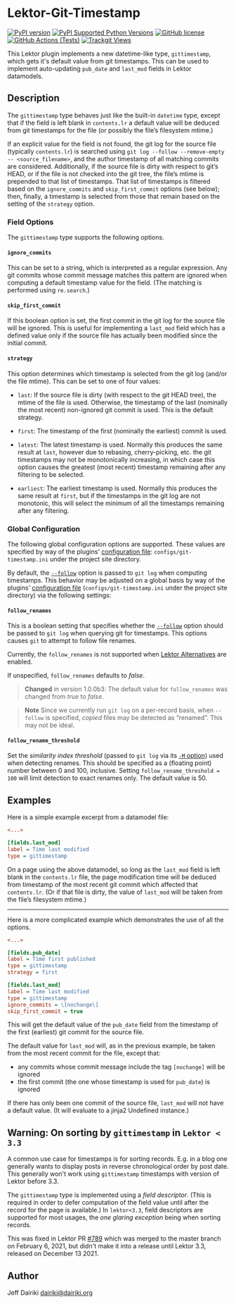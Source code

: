 # Lektor-Git-Timestamp

[![PyPI version](https://img.shields.io/pypi/v/lektor-git-timestamp.svg)](https://pypi.org/project/lektor-git-timestamp/)
[![PyPI Supported Python Versions](https://img.shields.io/pypi/pyversions/lektor-git-timestamp.svg)](https://pypi.python.org/pypi/lektor-git-timestamp/)
[![GitHub license](https://img.shields.io/github/license/dairiki/lektor-git-timestamp)](https://github.com/dairiki/lektor-git-timestamp/blob/master/LICENSE)
[![GitHub Actions (Tests)](https://github.com/dairiki/lektor-git-timestamp/workflows/Tests/badge.svg)](https://github.com/dairiki/lektor-git-timestamp)
[![Trackgit Views](https://us-central1-trackgit-analytics.cloudfunctions.net/token/ping/lhat85618pg4zbl1nilh)](https://trackgit.com)

This Lektor plugin implements a new datetime-like type,
`gittimestamp`, which gets it's default value from git timestamps.
This can be used to implement auto-updating `pub_date` and `last_mod`
fields in Lektor datamodels.

## Description

The `gittimestamp` type behaves just like the built-in `datetime`
type, except that if the field is left blank in `contents.lr` a
default value will be deduced from git timestamps for the file (or
possibly the file’s filesystem mtime.)

If an explicit value for the field is not found, the git log for the
source file (typically `contents.lr`) is searched using `git log
--follow --remove-empty -- <source_filename>`, and the author
timestamp of all matching commits are considered.  Additionally, if
the source file is dirty with respect to git’s HEAD, or if the file is
not checked into the git tree, the file’s mtime is prepended to that
list of timestamps.  That list of timestamps is filtered based on the
`ignore_commits` and `skip_first_commit` options (see below); then,
finally, a timestamp is selected from those that remain based on the
setting of the `strategy` option.

### Field Options

The `gittimestamp` type supports the following options.

#### `ignore_commits`

This can be set to a string, which is interpreted as a regular
expression.  Any git commits whose commit message matches this pattern
are ignored when computing a default timestamp value for the field.
(The matching is performed using `re.search`.)

#### `skip_first_commit`

If this boolean option is set, the first commit in the git log for the
source file will be ignored.  This is useful for implementing a
`last_mod` field which has a defined value only if the source file has
actually been modified since the initial commit.

#### `strategy`

This option determines which timestamp is selected from the git log
(and/or the file mtime).  This can be set to one of four values:

- `last`: If the source file is dirty (with respect to the git HEAD
    tree), the mtime of the file is used.  Otherwise, the timestamp of
    the last (nominally the most recent) non-ignored git commit is
    used. This is the default strategy.

- `first`: The timestamp of the first (nominally the earliest) commit
    is used.

- `latest`: The latest timestamp is used.  Normally this produces the same
    result at `last`, however due to rebasing, cherry-picking, etc. the git timestamps
    may not be monotonically increasing, in which case this option causes the
    greatest (most recent) timestamp remaining after any filtering to be selected.

- `earliest`: The earliest timestamp is used.  Normally this produces the same
    result at `first`, but if the timestamps in the git log are not monotonic,
    this will select the minimum of all the timestamps remaining after any filtering.

### Global Configuration

The following global configuration options are supported.
These values are specified by way of the plugins' [configuration file]:
`configs/git-timestamp.ini` under the project site directory.

By default, the [`--follow`][git-log-follow] option is passed to `git log` when
computing timestamps.  This behavior may be adjusted on a global basis by way of the plugins' [configuration file] (`configs/git-timestamp.ini` under the project site directory) via the following settings:

#### `follow_renames`

This is a boolean setting that specifies whether the
[`--follow`][git-log-follow] option should be passed to `git log` when
querying git for timestamps.  This options causes `git` to attempt to
follow file renames.

Currently, the `follow_renames` is not supported when [Lektor
Alternatives][lektor-alts] are enabled.

If unspecified, `follow_renames` defaults to _false_.

> **Changed** in version 1.0.0b3: The default value for
> `follow_renames` was changed from _true_ to _false_.

> **Note** Since we currently run `git log` on a per-record basis, when `--follow`
> is specified, _copied_ files may be detected as “renamed”. This may not be ideal.


#### `follow_rename_threshold`

Set the _similarity index threshold_ (passed to `git log` via its
[`-M` option][git-log-M]) used when detecting renames. This should be
specified as a (floating point) number between 0 and 100,
inclusive. Setting `follow_rename_threshold = 100` will limit
detection to exact renames only. The default value is 50.

[git-log-M]: https://git-scm.com/docs/git-log#Documentation/git-log.txt--Mltngt
[git-log-follow]: https://git-scm.com/docs/git-log#Documentation/git-log.txt---follow
[configuration file]: https://www.getlektor.com/docs/plugins/howto/#configure-plugins
[lektor-alts]: https://www.getlektor.com/docs/content/alts/

## Examples

Here is a simple example excerpt from a datamodel file:

```ini
<...>

[fields.last_mod]
label = Time last modified
type = gittimestamp

```

On a page using the above datamodel, so long as the `last_mod` field
is left blank in the `contents.lr` file, the page modification time
will be deduced from timestamp of the most recent git commit which
affected that `contents.lr`.  (Or if that file is dirty, the value of
`last_mod` will be taken from the file’s filesystem mtime.)

----

Here is a more complicated example which demonstrates the use of all the options.

```ini
<...>

[fields.pub_date]
label = Time first published
type = gittimestamp
strategy = first

[fields.last_mod]
label = Time last modified
type = gittimestamp
ignore_commits = \[nochange\]
skip_first_commit = true

```

This will get the default value of the `pub_date` field from the
timestamp of the first (earliest) git commit for the source file.

The default value for `last_mod` will, as in the previous example, be taken from the
most recent commit for the file, except that:

- any commits whose commit message include the tag `[nochange]` will be ignored
- the first commit (the one whose timestamp is used for `pub_date`) is ignored

If there has only been one commit of the source file, `last_mod` will not have
a default value.  (It will evaluate to a jinja2 Undefined instance.)

## Warning: On sorting by `gittimestamp` in `Lektor < 3.3`

A common use case for timestamps is for sorting records.
E.g. in a blog one generally wants to display posts in reverse
chronological order by post date.  This generally won't work using
`gittimestamp` timestamps with version of Lektor before 3.3.

The `gittimestamp` type is implemented using a _field
descriptor_. (This is required in order to defer computation of the
field value until after the record for the page is available.) In
`lektor<3.3`, field descriptors are supported for most usages, the
_one glaring exception_ being when sorting records.

This was fixed in Lektor PR
[#789](https://github.com/lektor/lektor/pull/789) which was merged to
the master branch on February 6, 2021, but didn't make it into a release
until Lektor 3.3, released on December 13 2021.

## Author

Jeff Dairiki <dairiki@dairiki.org>
